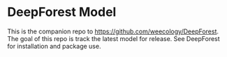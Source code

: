 # DeepForest Model 

This is the companion repo to https://github.com/weecology/DeepForest. The goal of this repo is track the latest model for release. See DeepForest for installation and package use.

